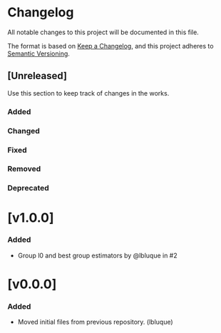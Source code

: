 # Changelog
All notable changes to this project will be documented in this file.

The format is based on [Keep a Changelog](https://keepachangelog.com/en/1.0.0/),
and this project adheres to [Semantic Versioning](https://semver.org/spec/v2.0.0.html).

## [Unreleased]
Use this section to keep track of changes in the works.
### Added
### Changed
### Fixed
### Removed
### Deprecated

# [v1.0.0]
### Added
* Group l0 and best group estimators by @lbluque in #2

# [v0.0.0]
### Added
* Moved initial files from previous repository. (lbluque)
